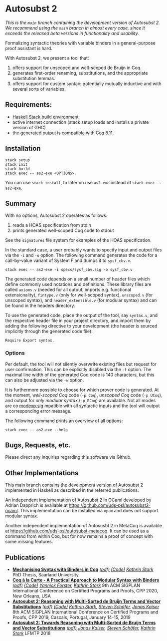 # Autosubst 2 

*This is the `main` branch containing the development version of Autosubst 2. We recommend using the `main` branch in almost every case, since it exceeds the released beta versions in functionality and usability.*

Formalizing syntactic theories with variable binders in a general-purpose proof assistant is hard.

With Autosubst 2, we present a tool that:

1. offers support for unscoped and well-scoped de Bruijn in Coq.
2. generates first-order renaming, substitutions, and the appropriate substitution lemmas.
3. offers support for custom syntax: potentially mutually inductive and with several sorts of variables.

## Requirements:

- [Haskell Stack build environment](https://docs.haskellstack.org/en/stable/README/ "The Haskell Tool Stack")
- active internet connection (stack setup loads and installs a private version of GHC)
- the generated output is compatible with Coq 8.11.

## Installation

```
stack setup
stack init
stack build
stack exec -- as2-exe <OPTIONS>
```

You can use ```stack install```, to later on use ```as2-exe``` instead of ```stack exec --as2-exe```.

## Summary

With no options, Autosubst 2 operates as follows:

1. reads a HOAS specification from stdin
2. prints generated well-scoped Coq code to stdout

See the ``signatures`` file system for examples of the HOAS specification.

In the standard case, a user probably wants to specify input and output files via the ``-i`` and ``-o`` option. The following command generates the code for a call-by-value variant of System F and dumps it to `sysf_cbv.v`. 

```
stack exec -- as2-exe -i specs/sysf_cbv.sig -o sysf_cbv.v
```

The generated code depends on a small number of header files which define commonly used notations and definitions. These library files are called ``axioms.v`` (needed for all output, imports e.g. functional extensionality), ``fintype.v`` (only for well-scoped syntax),  ``unscoped.v`` (for unscoped syntax), and ``header_extensible.v`` (for modular syntax) and can be found in the headers directory.

To use the generated code, place the output of the tool, say ``syntax.v``,  and the respective header file in your project directory, and import them by adding the following directive to your development (the header is sourced implicitly through the generated code file):

```
Require Export syntax.
```

### Options

Per default, the tool will not silently overwrite existing files but request for user confirmation. This can be explicitly disabled via the ``-f`` option. The maximal line width of the generated Coq code is 140 characters, but this can also be adjusted via the ``-w`` option.

It is furthermore possible to choose for which prover code is generated.
At the moment, *well-scoped Coq* code (``-p Coq``), *unscoped Coq* code (``-p UCoq``), and output for *only modular syntax* (``-p ECoq``) are available.
Not all modes are co [modexp.sig](signatures/modexp.sig) mpatible with all syntactic inputs and the tool will output a corresponding error message.

The following command prints an overview of all options:

```
stack exec -- as2-exe --help
```

## Bugs, Requests, etc.

Please direct any inquiries regarding this software via Github.

## Other Implementations 
This main branch contains the development version of Autosubst 2 implemented in Haskell as described in the referred publications. 

An independent implementation of Autosubst 2 in OCaml developed by Adrian Dapprich is available at https://github.com/uds-psl/autosubst2-ocaml. This implementation can be installed via ``opam`` and does not support modular syntax.

Another independent implementation of Autosusbt 2 in MetaCoq is available at https://github.com/uds-psl/autosubst-metacoq. It can be used as a command from within Coq, but for now remains a proof of concept with some missing features.

## Publications

- **[Mechanising Syntax with Binders in Coq](https://www.ps.uni-saarland.de/Publications/details/Stark:2020:Mechanising.html)**  [*(pdf)*](https://www.ps.uni-saarland.de/Publications/documents/Stark_2020_Mechanising.pdf) [*(Code)*](https://github.com/uds-psl/autosubst2/tree/v0.2-beta)
  *[Kathrin Stark](https://www.ps.uni-saarland.de/Publications/list/Kathrin_Stark.html)*
  PhD Thesis, Saarland University
- **[Coq à la Carte - A Practical Approach to Modular Syntax with Binders](https://www.ps.uni-saarland.de/Publications/details/ForsterStark:2020:Coq.html)**  [*(pdf)*](https://www.ps.uni-saarland.de/Publications/documents/ForsterStark_2020_Coq.pdf) [*(Code)*](https://github.com/uds-psl/coq-a-la-carte-cpp20)
  *[Yannick Forster](https://www.ps.uni-saarland.de/Publications/list/Yannick_Forster.html), [Kathrin Stark](https://www.ps.uni-saarland.de/Publications/list/Kathrin_Stark.html)*
  9th ACM SIGPLAN International Conference on Certified Programs and Proofs, CPP 2020, New Orleans, USA
- **[Autosubst 2: Reasoning with Multi-Sorted de Bruijn Terms and Vector Substitutions](https://www.ps.uni-saarland.de/Publications/details/StarkEtAl:2018:Autosubst-2:.html)**  [*(pdf)*](https://www.ps.uni-saarland.de/Publications/documents/StarkEtAl_2018_Autosubst-2_.pdf) [*(Code)*](https://github.com/uds-psl/autosubst2/tree/v0.1-beta)
  *[Kathrin Stark](https://www.ps.uni-saarland.de/Publications/list/Kathrin_Stark.html), [Steven Schäfer](https://www.ps.uni-saarland.de/Publications/list/Steven_Schäfer.html), [Jonas Kaiser](https://www.ps.uni-saarland.de/Publications/list/Jonas_Kaiser.html)* 
  8th ACM SIGPLAN International Conference on Certified Programs and Proofs, CPP 2019, Cascais, Portugal, January 14-15, 2019
- **[Autosubst 2: Towards Reasoning with Multi-Sorted de Bruijn Terms and Vector Substitutions](https://www.ps.uni-saarland.de/Publications/details/KaiserSchaeferStark:2017:Autosubst-2:.html)** [*(pdf)*](https://www.ps.uni-saarland.de/Publications/documents/KaiserSchaeferStark_2017_Autosubst-2_.pdf)
  *[Jonas Kaiser](https://www.ps.uni-saarland.de/Publications/list/Jonas_Kaiser.html), [Steven Schäfer](https://www.ps.uni-saarland.de/Publications/list/Steven_Schäfer.html), [Kathrin Stark](https://www.ps.uni-saarland.de/Publications/list/Kathrin_Stark.html)*
  LFMTP 2018
